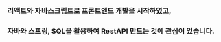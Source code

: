 ### 리액트와 자바스크립트로 프론트엔드 개발을 시작하였고, 
### 자바와 스프링, SQL을 활용하여 RestAPI 만드는 것에 관심이 있습니다.

<!--
**hojncode/hojncode** is a ✨ _special_ ✨ repository because its `README.md` (this file) appears on your GitHub profile.

Here are some ideas to get you started:

- 🔭 I’m currently working on ...
- 🌱 I’m currently learning ...
- 👯 I’m looking to collaborate on ...
- 🤔 I’m looking for help with ...
- 💬 Ask me about ...
- 📫 How to reach me: ...
- 😄 Pronouns: ...
- ⚡ Fun fact: ...
-->
